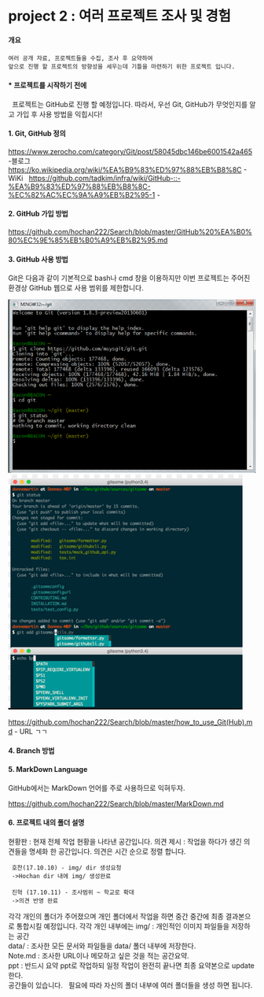 # project 2 : 여러 프로젝트 조사 및 경험  

#### 개요  

    여러 공개 자료, 프로젝트들을 수집, 조사 후 요약하여   
    앞으로 진행 할 프로젝트의 방향성을 세우는데 기틀을 마련하기 위한 프로젝트 입니다.

#### * 프로젝트를 시작하기 전에  

    프로젝트는 GitHub로 진행 할 예정입니다. 따라서, 우선 Git, GitHub가 무엇인지를 알고 가입 후 사용 방법을 익힙시다!
    
#### 1. Git, GitHub 정의  

https://www.zerocho.com/category/Git/post/58045dbc146be6001542a465  -블로그  
https://ko.wikipedia.org/wiki/%EA%B9%83%ED%97%88%EB%B8%8C  - WiKi  
https://github.com/tadkim/infra/wiki/GitHub-::-%EA%B9%83%ED%97%88%EB%B8%8C-%EC%82%AC%EC%9A%A9%EB%B2%95-1 - 

#### 2. GitHub 가입 방법  

https://github.com/hochan222/Search/blob/master/GitHub%20%EA%B0%80%EC%9E%85%EB%B0%A9%EB%B2%95.md  

#### 3. GitHub 사용 방법  
 
Git은 다음과 같이 기본적으로 bash나 cmd 창을 이용하지만 이번 프로젝트는 주어진 환경상 GitHub 웹으로 사용 범위를 제한합니다.    
  
![screensh](./img/1.PNG)  
![screensh](./img/2.PNG)  

https://github.com/hochan222/Search/blob/master/how_to_use_Git(Hub).md  - URL ㄱㄱ   

#### 4. Branch 방법  


#### 5. MarkDown Language  
 
GitHub에서는 MarkDown 언어를 주로 사용하므로 익혀두자.  

https://github.com/hochan222/Search/blob/master/MarkDown.md   

#### 6. 프로젝트 내의 폴더 설명

현황판 : 현재 전체 작업 현황을 나타낸 공간입니다.
의견 제시 : 작업을 하다가 생긴 의견들을 명세화 한 공간입니다. 의견은 시간 순으로 정렬 합니다.  
     
     
     호찬(17.10.10) - img/ dir 생성요청 
     ->Hochan dir 내에 img/ 생성완료
     
     진혁 (17.10.11) - 조사범위 ~ 학교로 확대 
     ->의견 반영 완료 
  
각각 개인의 폴더가 주어졌으며 개인 폴더에서 작업을 하면 중간 중간에 최종 결과본으로 통합시킬 예정입니다. 
각각 개인 내부에는 
img/ : 개인적인 이미지 파일들을 저장하는 공간  
data/ : 조사한 모든 문서와 파일들을 data/ 폴더 내부에 저장한다.  
Note.md : 조사한 URL이나 메모하고 싶은 것을 적는 공간요약.  
ppt : 반드시 요약 ppt로 작업하되 일정 작업이 완전히 끝나면 최종 요약본으로 update 한다.  
공간들이 있습니다.  
필요에 따라 자신의 폴더 내부에 여러 폴더들을 생성 하면 됩니다. 
